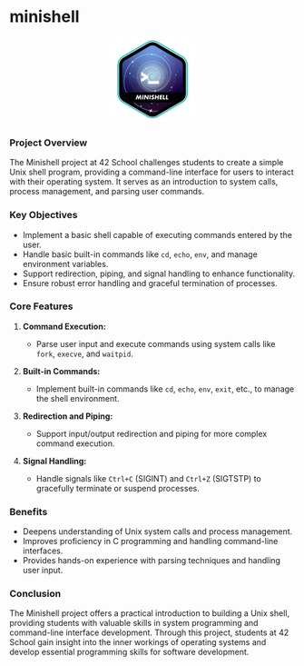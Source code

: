 # minishell

<p align="center">
  <img src="https://github.com/DiAraz/DiAraz/blob/main/42_badges/minishelle.png" />
</p>

### Project Overview

The Minishell project at 42 School challenges students to create a simple Unix shell program, providing a command-line interface for users to interact with their operating system. It serves as an introduction to system calls, process management, and parsing user commands.

### Key Objectives

- Implement a basic shell capable of executing commands entered by the user.
- Handle basic built-in commands like `cd`, `echo`, `env`, and manage environment variables.
- Support redirection, piping, and signal handling to enhance functionality.
- Ensure robust error handling and graceful termination of processes.

### Core Features

1. **Command Execution:**
   - Parse user input and execute commands using system calls like `fork`, `execve`, and `waitpid`.

2. **Built-in Commands:**
   - Implement built-in commands like `cd`, `echo`, `env`, `exit`, etc., to manage the shell environment.

3. **Redirection and Piping:**
   - Support input/output redirection and piping for more complex command execution.

4. **Signal Handling:**
   - Handle signals like `Ctrl+C` (SIGINT) and `Ctrl+Z` (SIGTSTP) to gracefully terminate or suspend processes.

### Benefits

- Deepens understanding of Unix system calls and process management.
- Improves proficiency in C programming and handling command-line interfaces.
- Provides hands-on experience with parsing techniques and handling user input.

### Conclusion

The Minishell project offers a practical introduction to building a Unix shell, providing students with valuable skills in system programming and command-line interface development. Through this project, students at 42 School gain insight into the inner workings of operating systems and develop essential programming skills for software development.
